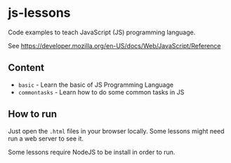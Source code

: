 # js-lessons

Code examples to teach JavaScript (JS) programming language.

See https://developer.mozilla.org/en-US/docs/Web/JavaScript/Reference

## Content

* `basic` - Learn the basic of JS Programming Language
* `commontasks` - Learn how to do some common tasks in JS

## How to run

Just open the `.html` files in your browser locally. Some lessons might need
run a web server to see it.

Some lessons require NodeJS to be install in order to run.
